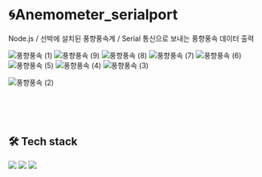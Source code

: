 # :cyclone:Anemometer_serialport
 Node.js / 선박에 설치된 풍향풍속계 / Serial 통신으로 보내는 풍향풍속 데이터 출력

![풍향풍속 (1)](https://github.com/DeveloperLeeSoyeon/Todo-List-Lab021/assets/145194133/bde5f585-690b-4a29-93d2-bab185ae29c0)
![풍향풍속 (9)](https://github.com/DeveloperLeeSoyeon/Todo-List-Lab021/assets/145194133/b578d001-6c50-41a7-8850-fd4eda4f70d3)
![풍향풍속 (8)](https://github.com/DeveloperLeeSoyeon/Todo-List-Lab021/assets/145194133/b9ae3022-0921-41cc-b735-8d8851560d3e)
![풍향풍속 (7)](https://github.com/DeveloperLeeSoyeon/Todo-List-Lab021/assets/145194133/80a243d8-41c6-4ffa-8c81-065453afa86f)
![풍향풍속 (6)](https://github.com/DeveloperLeeSoyeon/Todo-List-Lab021/assets/145194133/1ff8ef4b-fe71-4830-9f4c-a81dfa43f3d7)
![풍향풍속 (5)](https://github.com/DeveloperLeeSoyeon/Todo-List-Lab021/assets/145194133/04f9be8e-bce1-4b48-92af-1eac3c95a463)
![풍향풍속 (4)](https://github.com/DeveloperLeeSoyeon/Todo-List-Lab021/assets/145194133/f04f1f76-53dc-485d-bee5-dbb09bdd4bf6)
![풍향풍속 (3)](https://github.com/DeveloperLeeSoyeon/Todo-List-Lab021/assets/145194133/da8c071c-fd66-4af4-83a8-694711ca7a03)

![풍향풍속 (2)](https://github.com/DeveloperLeeSoyeon/Todo-List-Lab021/assets/145194133/26945255-54b7-454f-a601-d39daf4e2ad2)

<br/><br/><br/>

## 🛠 Tech stack
<img src="https://img.shields.io/badge/-Node.js-339933?style=flat-plastic&logo=Node.js&logoColor=white"/>   <img src="https://img.shields.io/badge/-JavaScript-F7DF1E?style=flat-plastic&logo=JavaScript&logoColor=white"/>     <img src="https://img.shields.io/badge/GitHub-181717?style=flat-plastic&logo=GitHub&logoColor=white"/>
<br/><br/><br/><br/>


